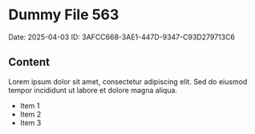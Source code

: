 # Dummy File 563

Date: 2025-04-03
ID: 3AFCC668-3AE1-447D-9347-C93D279713C6

## Content

Lorem ipsum dolor sit amet, consectetur adipiscing elit.
Sed do eiusmod tempor incididunt ut labore et dolore magna aliqua.

* Item 1
* Item 2
* Item 3


